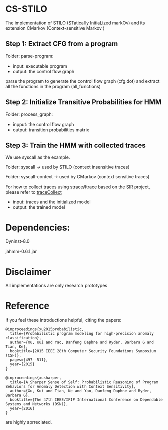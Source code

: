 # CS-STILO
The implementation of STILO (STatically InitiaLized markOv) and its extension CMarkov (Context-sensitive Markov )

## Step 1: Extract CFG from a program

Folder: parse-program:

- input: executable program
- output: the control flow graph 

parse the program to generate the control flow graph (cfg.dot) and extract all the functions in the program (all_functions)


## Step 2: Initialize Transitive Probabilities for HMM

Folder: process_graph:

- inpput: the control flow graph 
- output: transition probabilities matrix   


## Step 3: Train the HMM with collected traces
We use syscall as the example.

Folder: syscall -> used by STILO (context insensitive traces)

Folder: syscall-context -> used by CMarkov (context sensitive traces)

For how to collect traces using strace/ltrace based on the SIR project, please refer to 
[traceCollect](https://github.com/yaoGroupAnomaly/traceCollect)

 
- input: traces and the initialized model 
- output: the trained model


# Dependencies:

Dyninst-8.0

jahmm-0.6.1.jar


# Disclaimer
All implementations are only research prototypes

# Reference
If you feel these introductions helpful, citing the papers:

```
@inproceedings{xu2015probabilistic,
  title={Probabilistic program modeling for high-precision anomaly classification},
  author={Xu, Kui and Yao, Danfeng Daphne and Ryder, Barbara G and Tian, Ke},
  booktitle={2015 IEEE 28th Computer Security Foundations Symposium (CSF)},
  pages={497--511},
  year={2015}
}
```

```
@inproceedings{xusharper,
  title={A Sharper Sense of Self: Probabilistic Reasoning of Program Behaviors for Anomaly Detection with Context Sensitivity},
  author={Xu, Kui and Tian, Ke and Yao, Danfeng Daphne and Ryder, Barbara G},
  booktitle={The 47th IEEE/IFIP International Conference on Dependable Systems and Networks (DSN)},
  year={2016}
}
```
are highly aprreciated.
